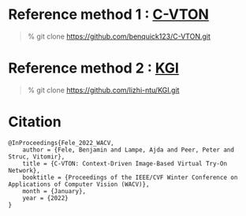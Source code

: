 
# Reference method 1 : [C-VTON](https://github.com/benquick123/C-VTON)
> % git clone https://github.com/benquick123/C-VTON.git <br />
> 


# Reference method 2 : [KGI](https://github.com/lizhi-ntu/KGI)
> % git clone https://github.com/lizhi-ntu/KGI.git <br />
>

# Citation
```
@InProceedings{Fele_2022_WACV,
    author = {Fele, Benjamin and Lampe, Ajda and Peer, Peter and Struc, Vitomir},
    title = {C-VTON: Context-Driven Image-Based Virtual Try-On Network},
    booktitle = {Proceedings of the IEEE/CVF Winter Conference on Applications of Computer Vision (WACV)},
    month = {January},
    year = {2022}
}
```
